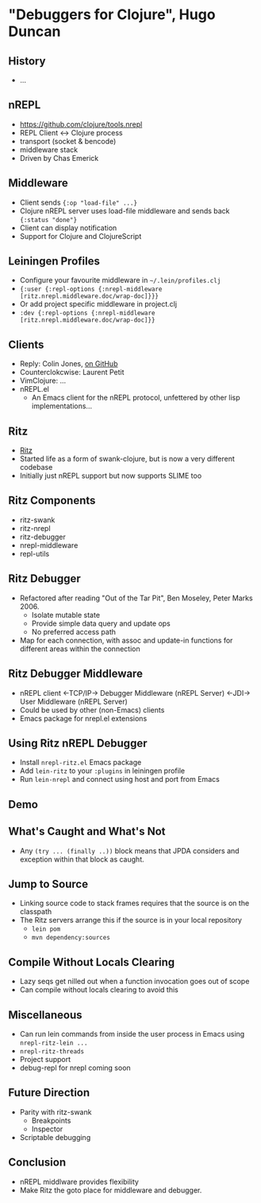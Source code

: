 # "Debuggers for Clojure", Hugo Duncan #

## History ##
* ...

## nREPL ##
* https://github.com/clojure/tools.nrepl
* REPL Client <-> Clojure process
* transport (socket & bencode)
* middleware stack
* Driven by Chas Emerick

## Middleware ##
* Client sends `{:op "load-file" ...}`
* Clojure nREPL server uses load-file middleware and sends back `{:status "done"}`
* Client can display notification
* Support for Clojure and ClojureScript

## Leiningen Profiles ##
* Configure your favourite middleware in `~/.lein/profiles.clj`
* `{:user {:repl-options {:nrepl-middleware [ritz.nrepl.middleware.doc/wrap-doc]}}}`
* Or add project specific middleware in project.clj
* `:dev {:repl-options {:nrepl-middleware [ritz.nrepl.middleware.doc/wrap-doc]}}`

## Clients ##
* Reply: Colin Jones, [on GitHub](https://github.com/trptcolin/reply)
* Counterclokcwise: Laurent Petit
* VimClojure: ...
* nREPL.el 
  * An Emacs client for the nREPL protocol, unfettered by other lisp implementations...

## Ritz ##
* [Ritz](https://github.com/pallet/ritz)
* Started life as a form of swank-clojure, but is now a very different codebase
* Initially just nREPL support but now supports SLIME too

## Ritz Components ##
* ritz-swank
* ritz-nrepl
* ritz-debugger
* nrepl-middleware
* repl-utils

## Ritz Debugger ##
* Refactored after reading "Out of the Tar Pit", Ben Moseley, Peter Marks 2006.
  * Isolate mutable state
  * Provide simple data query and update ops
  * No preferred access path
* Map for each connection, with assoc and update-in functions for different areas within the connection

## Ritz Debugger Middleware ##
* nREPL client <-TCP/IP-> Debugger Middleware (nREPL Server) <-JDI-> User Middleware (nREPL Server)
* Could be used by other (non-Emacs) clients
* Emacs package for nrepl.el extensions

## Using Ritz nREPL Debugger ##
* Install `nrepl-ritz.el` Emacs package
* Add `lein-ritz` to your `:plugins` in leiningen profile
* Run `lein-nrepl` and connect using host and port from Emacs

## Demo ##

## What's Caught and What's Not ##
* Any `(try ... (finally ..))` block means that JPDA considers and exception within that block as caught.

## Jump to Source ##
* Linking source code to stack frames requires that the source is on the classpath
* The Ritz servers arrange this if the source is in your local repository
  * `lein pom`
  * `mvn dependency:sources`

## Compile Without Locals Clearing ##
* Lazy seqs get nilled out when a function invocation goes out of scope
* Can compile without locals clearing to avoid this

## Miscellaneous ##
* Can run lein commands from inside the user process in Emacs using `nrepl-ritz-lein ...`
* `nrepl-ritz-threads`
* Project support
* debug-repl for nrepl coming soon

## Future Direction ##
* Parity with ritz-swank
  * Breakpoints
  * Inspector
* Scriptable debugging

## Conclusion ##
* nREPL middlware provides flexibility
* Make Ritz the goto place for middleware and debugger.
